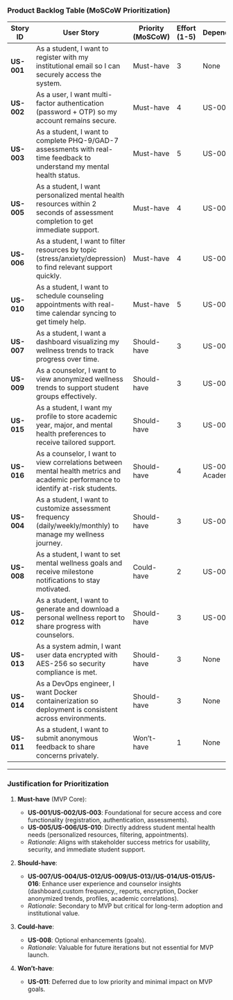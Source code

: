 ### Product Backlog Table (MoSCoW Prioritization)

| Story ID | User Story | Priority (MoSCoW) | Effort (1-5) | Dependencies |
|----------|-------------|-------------------|--------------|--------------|
| **US-001** | As a student, I want to register with my institutional email so I can securely access the system. | Must-have | 3 | None |
| **US-002** | As a user, I want multi-factor authentication (password + OTP) so my account remains secure. | Must-have | 4 | US-001 |
| **US-003** | As a student, I want to complete PHQ-9/GAD-7 assessments with real-time feedback to understand my mental health status. | Must-have | 5 | US-002 |
| **US-005** | As a student, I want personalized mental health resources within 2 seconds of assessment completion to get immediate support. | Must-have | 4 | US-003 |
| **US-006** | As a student, I want to filter resources by topic (stress/anxiety/depression) to find relevant support quickly. | Must-have | 4 | US-005 |
| **US-010** | As a student, I want to schedule counseling appointments with real-time calendar syncing to get timely help. | Must-have | 5 | US-001 |
| **US-007** | As a student, I want a dashboard visualizing my wellness trends to track progress over time. | Should-have | 3 | US-003 |
| **US-009** | As a counselor, I want to view anonymized wellness trends to support student groups effectively. | Should-have | 3 | US-003 |
| **US-015** | As a student, I want my profile to store academic year, major, and mental health preferences to receive tailored support. | Should-have | 3 | US-001 |
| **US-016** | As a counselor, I want to view correlations between mental health metrics and academic performance to identify at-risk students. | Should-have | 4 | US-003, Academic API |
| **US-004** | As a student, I want to customize assessment frequency (daily/weekly/monthly) to manage my wellness journey. | Should-have | 3 | US-003 |
| **US-008** | As a student, I want to set mental wellness goals and receive milestone notifications to stay motivated. | Could-have | 2 | US-007 |
| **US-012** | As a student, I want to generate and download a personal wellness report to share progress with counselors. | Should-have | 3 | US-007 |
| **US-013** | As a system admin, I want user data encrypted with AES-256 so security compliance is met. | Should-have | 3 | None |
| **US-014** | As a DevOps engineer, I want Docker containerization so deployment is consistent across environments. | Should-have | 3 | None |
| **US-011** | As a student, I want to submit anonymous feedback to share concerns privately. | Won’t-have | 1 | None |

---

### **Justification for Prioritization**  
1. **Must-have** (MVP Core):  
   - **US-001/US-002/US-003**: Foundational for secure access and core functionality (registration, authentication, assessments).  
   - **US-005/US-006/US-010**: Directly address student mental health needs (personalized resources, filtering, appointments).  
   - *Rationale*: Aligns with stakeholder success metrics for usability, security, and immediate student support.  

2. **Should-have**:  
   - **US-007/US-004/US-012/US-009/US-013//US-014/US-015/US-016**: Enhance user experience and counselor insights (dashboard,custom frequency,, reports,
     encryption, Docker anonymized trends, profiles, academic correlations).  
   - *Rationale*: Secondary to MVP but critical for long-term adoption and institutional value.  

3. **Could-have**:  
   - **US-008**: Optional enhancements (goals).  
   - *Rationale*: Valuable for future iterations but not essential for MVP launch.  

4. **Won’t-have**:  
   - **US-011**: Deferred due to low priority and minimal impact on MVP goals.

